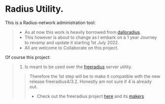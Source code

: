 # **Radius Utility**.

This is a Radius-network administration tool:
>* As at now this work is heavily borrowed from [dalloradius](https://github.com/lirantal/daloradius.git "NOT UPTO DATE BY @least 2 years.").
>* This however is about to change as I embark on a 1 year Journey to revamp and update it starting 1st July 2022.
>* All are welcome to Collaborate on this project.

Of course this project:
> 1. Is meant to be used over the [freeradius](https://freeradius.org/) server utility.
>> Therefore the 1st step will be to make it compatible with the new release freeradius4/3.2. Honestly am not sure if 4 is already out.
>>* Check out the freeradius project [here][1] and its [makers][2]

[1]: https://github.com/FreeRADIUS/freeradius-server "The freeradius Server Project"
[2]: https://networkradius.com/ "The Network Radius Team"
